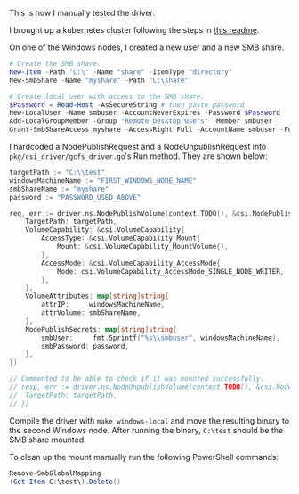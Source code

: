 This is how I manually tested the driver:

I brought up a kubernetes cluster following the steps in [this readme](https://github.com/kubernetes/kubernetes/blob/master/cluster/gce/windows/README-GCE-Windows-kube-up.md).

On one of the Windows nodes, I created a new user and a new SMB share.

```powershell
# Create the SMB share.
New-Item -Path "C:\" -Name "share" -ItemType "directory"
New-SmbShare -Name "myshare" -Path "C:\share"

# Create local user with access to the SMB share.
$Password = Read-Host -AsSecureString # then paste password
New-LocalUser -Name smbuser -AccountNeverExpires -Password $Password
Add-LocalGroupMember -Group "Remote Desktop Users" -Member smbuser
Grant-SmbShareAccess myshare -AccessRight Full -AccountName smbuser -Force
```

I hardcoded a NodePublishRequest and a NodeUnpublishRequest into `pkg/csi_driver/gcfs_driver.go`'s Run method. They are shown below: 

```go
targetPath := "C:\\test"
windowsMachineName := "FIRST_WINDOWS_NODE_NAME"
smbShareName := "myshare"
password := "PASSWORD_USED_ABOVE"

req, err := driver.ns.NodePublishVolume(context.TODO(), &csi.NodePublishVolumeRequest{
	TargetPath: targetPath,
	VolumeCapability: &csi.VolumeCapability{
		AccessType: &csi.VolumeCapability_Mount{
			Mount: &csi.VolumeCapability_MountVolume{},
		},
		AccessMode: &csi.VolumeCapability_AccessMode{
			Mode: csi.VolumeCapability_AccessMode_SINGLE_NODE_WRITER,
		},
	},
	VolumeAttributes: map[string]string{
		attrIP:     windowsMachineName,
		attrVolume: smbShareName,
	},
	NodePublishSecrets: map[string]string{
		smbUser:     fmt.Sprintf("%s\\smbuser", windowsMachineName),
		smbPassword: password,
	},
})

// Commented to be able to check if it was mounted successfully.
// resp, err := driver.ns.NodeUnpublishVolume(context.TODO(), &csi.NodeUnpublishVolumeRequest{
// 	TargetPath: targetPath,
// })
```

Compile the driver with `make windows-local` and move the resulting binary to the second Windows node. After running the binary, `C:\test` should be the SMB share mounted.

To clean up the mount manually run the following PowerShell commands:
```powershell
Remove-SmbGlobalMapping
(Get-Item C:\test\).Delete()
```